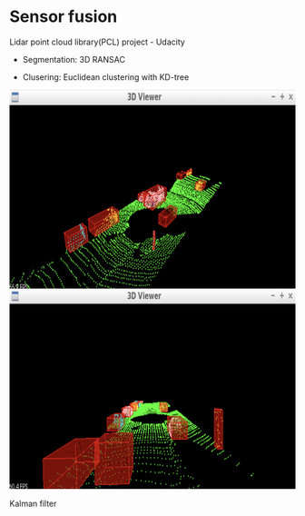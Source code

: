 # Sensor fusion

Lidar point cloud library(PCL) project - Udacity 

- Segmentation: 3D RANSAC

- Clusering: Euclidean clustering with KD-tree

<img src="lidar1.png" width="600" height="350">
<img src="lidar2.png" width="600" height="350">
<!--
<>![](lidar1.png)
<>![](lidar2.png)
-->

Kalman filter 



